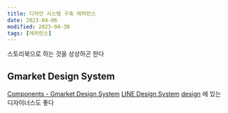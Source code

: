 ```yaml
---
title: 디자인 시스템 구축 레퍼런스
date: 2023-04-06
modified: 2023-04-30
tags: [레퍼런스]
---
```


스토리북으로 하는 것을 상상하곤 한다

## Gmarket Design System

[Components - Gmarket Design System](https://gds.gmarket.co.kr/components)
[LINE Design System](https://designsystem.line.me/)
[design](../design/design.md) 에 있는 디자이너스도 좋다
